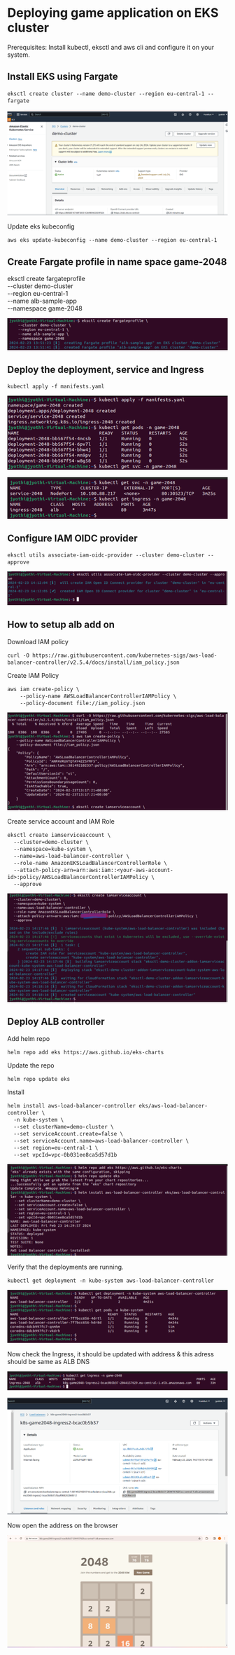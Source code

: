 # Deploying game application on EKS cluster

Prerequisites: Install kubectl, eksctl and aws cli and configure it on your system.

## Install EKS using Fargate

```
eksctl create cluster --name demo-cluster --region eu-central-1 --fargate
```

![alt text]( ./images/1.png)

Update eks kubeconfig 
```
aws eks update-kubeconfig --name demo-cluster --region eu-central-1
```
## Create Fargate profile in name space game-2048

eksctl create fargateprofile \
    --cluster demo-cluster \
    --region eu-central-1 \
    --name alb-sample-app \
    --namespace game-2048

![alt text](2.png)

## Deploy the deployment, service and Ingress
```
kubectl apply -f manifests.yaml
```

![alt text](jyo-last.png)


![alt text](4.png)

## Configure IAM OIDC provider
```
eksctl utils associate-iam-oidc-provider --cluster demo-cluster --approve
```
![alt text](5.png)

## How to setup alb add on

Download IAM policy

```
curl -O https://raw.githubusercontent.com/kubernetes-sigs/aws-load-balancer-controller/v2.5.4/docs/install/iam_policy.json
```

Create IAM Policy

```
aws iam create-policy \
    --policy-name AWSLoadBalancerControllerIAMPolicy \
    --policy-document file://iam_policy.json
```

![alt text](6.png)

Create service account and IAM Role

```
eksctl create iamserviceaccount \
  --cluster=demo-cluster \
  --namespace=kube-system \
  --name=aws-load-balancer-controller \
  --role-name AmazonEKSLoadBalancerControllerRole \
  --attach-policy-arn=arn:aws:iam::<your-aws-account-id>:policy/AWSLoadBalancerControllerIAMPolicy \
  --approve
```

![alt text](7.png)


## Deploy ALB controller

Add helm repo

```
helm repo add eks https://aws.github.io/eks-charts
```

Update the repo

```
helm repo update eks
```

Install

```
helm install aws-load-balancer-controller eks/aws-load-balancer-controller \            
  -n kube-system \
  --set clusterName=demo-cluster \
  --set serviceAccount.create=false \
  --set serviceAccount.name=aws-load-balancer-controller \
  --set region=eu-central-1 \
  --set vpcId=vpc-0b031ee8ca5d57d1b
```

![alt text](8.png)

Verify that the deployments are running.

```
kubectl get deployment -n kube-system aws-load-balancer-controller
```

![alt text](9.png)

Now check the Ingress, it should be updated with address & this adress should be same as ALB DNS

![alt text](10-13.png)

![alt text](11.png)

Now open the address on the browser

![alt text](12.png)

